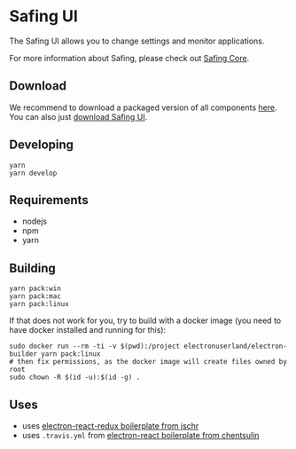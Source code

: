 # Safing UI

The Safing UI allows you to change settings and monitor applications.

For more information about Safing, please check out [Safing Core](https://github.com/Safing/safing-core).

## Download

We recommend to download a packaged version of all components [here](https://github.com/Safing/safing-installer/releases).  
You can also just [download Safing UI](https://github.com/Safing/safing-ui/releases).

## Developing

    yarn
    yarn develop

## Requirements

- nodejs
- npm
- yarn

## Building

    yarn pack:win
    yarn pack:mac
    yarn pack:linux

If that does not work for you, try to build with a docker image (you need to have docker installed and running for this):

    sudo docker run --rm -ti -v $(pwd):/project electronuserland/electron-builder yarn pack:linux
    # then fix permissions, as the docker image will create files owned by root
    sudo chown -R $(id -u):$(id -g) .

## Uses

- uses [electron-react-redux boilerplate from jschr](https://github.com/jschr/electron-react-redux-boilerplate)
- uses `.travis.yml` from [electron-react boilerplate from chentsulin](https://github.com/chentsulin/electron-react-boilerplate)

